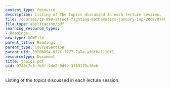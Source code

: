 ```yaml
---
content_type: resource
description: Listing of the topics discussed in each lecture session.
file: /courses/18-098-street-fighting-mathematics-january-iap-2008/0748c7c3fb3f5de20d9e3f191f9cf6eb_topics.pdf
file_type: application/pdf
learning_resource_types:
- Readings
ocw_type: OCWFile
parent_title: Readings
parent_type: CourseSection
parent_uid: 1920b094-8f7f-7777-7a7a-afdf0a1110f1
resourcetype: Document
title: topics.pdf
uid: 0748c7c3-fb3f-5de2-0d9e-3f191f9cf6eb
---
```

Listing of the topics discussed in each lecture session.

